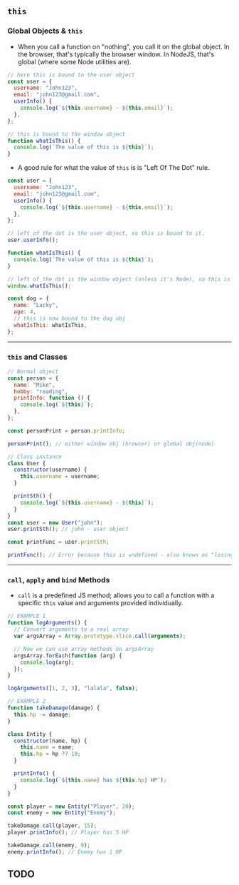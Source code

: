 ## `this`

### Global Objects & `this`

- When you call a function on "nothing", you call it on the global object. In the browser, that's typically the browser window. In NodeJS, that's global (where some Node utilities are).

```javascript
// here this is bound to the user object
const user = {
  username: "John123",
  email: "john123@gmail.com",
  userInfo() {
    console.log(`${this.username} - ${this.email}`);
  },
};

// this is bound to the window object
function whatIsThis() {
  console.log(`The value of this is ${this}`);
}
```

- A good rule for what the value of `this` is is "Left Of The Dot" rule.

```javascript
const user = {
  username: "John123",
  email: "john123@gmail.com",
  userInfo() {
    console.log(`${this.username} - ${this.email}`);
  },
};

// left of the dot is the user object, so this is bound to it.
user.userInfo();

function whatIsThis() {
  console.log(`The value of this is ${this}`);
}

// left of the dot is the window object (unless it's Node), so this is bound to it.
window.whatIsThis();

const dog = {
  name: "Lucky",
  age: 4,
  // this is now bound to the dog obj
  whatIsThis: whatIsThis,
};
```

---

### `this` and Classes

```javascript
// Normal object
const person = {
  name: "Mike",
  hobby: "reading",
  printInfo: function () {
    console.log(`${this}`);
  },
};

const personPrint = person.printInfo;

personPrint(); // either window obj (browser) or global obj(node)

// Class instance
class User {
  constructor(username) {
    this.username = username;
  }

  printSth() {
    console.log(`${this.username} - ${this}`);
  }
}
const user = new User("john");
user.printSth(); // john - user object

const printFunc = user.printSth;

printFunc(); // Error because this is undefined - also known as "losing the this context"
```

---

### `call`, `apply` and `bind` Methods

- `call` is a predefined JS method; allows you to call a function with a specific `this` value and arguments provided individually.

```javascript
// EXAMPLE 1
function logArguments() {
  // Convert arguments to a real array
  var argsArray = Array.prototype.slice.call(arguments);

  // Now we can use array methods on argsArray
  argsArray.forEach(function (arg) {
    console.log(arg);
  });
}

logArguments([1, 2, 3], "lalala", false);

// EXAMPLE 2
function takeDamage(damage) {
  this.hp -= damage;
}

class Entity {
  constructor(name, hp) {
    this.name = name;
    this.hp = hp ?? 10;
  }

  printInfo() {
    console.log(`${this.name} has ${this.hp} HP`);
  }
}

const player = new Entity("Player", 20);
const enemy = new Entity("Enemy");

takeDamage.call(player, 15);
player.printInfo(); // Player has 5 HP

takeDamage.call(enemy, 9);
enemy.printInfo(); // Enemy has 1 HP
```

## TODO
